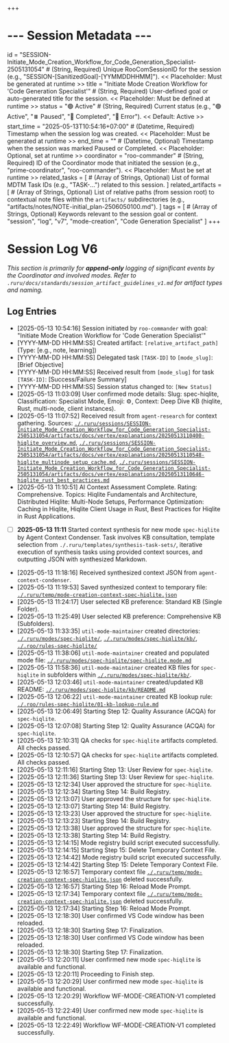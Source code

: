 +++
# --- Session Metadata ---
id = "SESSION-Initiate_Mode_Creation_Workflow_for_Code_Generation_Specialist-2505131054" # (String, Required) Unique RooComSessionID for the session (e.g., "SESSION-[SanitizedGoal]-[YYMMDDHHMM]"). << Placeholder: Must be generated at runtime >>
title = "Initiate Mode Creation Workflow for 'Code Generation Specialist'" # (String, Required) User-defined goal or auto-generated title for the session. << Placeholder: Must be defined at runtime >>
status = "🟢 Active" # (String, Required) Current status (e.g., "🟢 Active", "⏸️ Paused", "🏁 Completed", "🔴 Error"). << Default: Active >>
start_time = "2025-05-13T10:54:16+07:00" # (Datetime, Required) Timestamp when the session log was created. << Placeholder: Must be generated at runtime >>
end_time = "" # (Datetime, Optional) Timestamp when the session was marked Paused or Completed. << Placeholder: Optional, set at runtime >>
coordinator = "roo-commander" # (String, Required) ID of the Coordinator mode that initiated the session (e.g., "prime-coordinator", "roo-commander"). << Placeholder: Must be set at runtime >>
related_tasks = [
    # (Array of Strings, Optional) List of formal MDTM Task IDs (e.g., "TASK-...") related to this session.
]
related_artifacts = [
    # (Array of Strings, Optional) List of relative paths (from session root) to contextual note files within the `artifacts/` subdirectories (e.g., "artifacts/notes/NOTE-initial_plan-2506050100.md").
]
tags = [
    # (Array of Strings, Optional) Keywords relevant to the session goal or content.
    "session", "log", "v7", "mode-creation", "Code Generation Specialist"
]
+++

# Session Log V6

*This section is primarily for **append-only** logging of significant events by the Coordinator and involved modes.*
*Refer to `.ruru/docs/standards/session_artifact_guidelines_v1.md` for artifact types and naming.*

## Log Entries

- [2025-05-13 10:54:16] Session initiated by `roo-commander` with goal: "Initiate Mode Creation Workflow for 'Code Generation Specialist'"
- [YYYY-MM-DD HH:MM:SS] Created artifact: `[relative_artifact_path]` (Type: [e.g., note, learning])
- [YYYY-MM-DD HH:MM:SS] Delegated task `[TASK-ID]` to `[mode_slug]`: [Brief Objective]
- [YYYY-MM-DD HH:MM:SS] Received result from `[mode_slug]` for task `[TASK-ID]`: [Success/Failure Summary]
- [YYYY-MM-DD HH:MM:SS] Session status changed to: `[New Status]`
- [2025-05-13 11:03:09] User confirmed mode details: Slug: spec-hiqlite, Classification: Specialist Mode, Emoji: ⚙️, Context: Deep Dive KB (hiqlite, Rust, multi-node, client instances).
- [2025-05-13 11:07:52] Received result from `agent-research` for context gathering. Sources: [`./.ruru/sessions/SESSION-Initiate_Mode_Creation_Workflow_for_Code_Generation_Specialist-2505131054/artifacts/docs/vertex/explanations/20250513110400-hiqlite_overview.md`](./.ruru/sessions/SESSION-Initiate_Mode_Creation_Workflow_for_Code_Generation_Specialist-2505131054/artifacts/docs/vertex/explanations/20250513110400-hiqlite_overview.md), [`./.ruru/sessions/SESSION-Initiate_Mode_Creation_Workflow_for_Code_Generation_Specialist-2505131054/artifacts/docs/vertex/explanations/20250513110548-hiqlite_multinode_setup_cache.md`](./.ruru/sessions/SESSION-Initiate_Mode_Creation_Workflow_for_Code_Generation_Specialist-2505131054/artifacts/docs/vertex/explanations/20250513110548-hiqlite_multinode_setup_cache.md), [`./.ruru/sessions/SESSION-Initiate_Mode_Creation_Workflow_for_Code_Generation_Specialist-2505131054/artifacts/docs/vertex/explanations/20250513110646-hiqlite_rust_best_practices.md`](./.ruru/sessions/SESSION-Initiate_Mode_Creation_Workflow_for_Code_Generation_Specialist-2505131054/artifacts/docs/vertex/explanations/20250513110646-hiqlite_rust_best_practices.md)
- [2025-05-13 11:10:51] AI Context Assessment Complete. Rating: Comprehensive. Topics: Hiqlite Fundamentals and Architecture, Distributed Hiqlite: Multi-Node Setups, Performance Optimization: Caching in Hiqlite, Hiqlite Client Usage in Rust, Best Practices for Hiqlite in Rust Applications.
- [ ] **2025-05-13 11:11** Started context synthesis for new mode `spec-hiqlite` by Agent Context Condenser. Task involves KB consultation, template selection from `./.ruru/templates/synthesis-task-sets/`, iterative execution of synthesis tasks using provided context sources, and outputting JSON with synthesized Markdown.
- [2025-05-13 11:18:16] Received synthesized context JSON from `agent-context-condenser`.
- [2025-05-13 11:19:53] Saved synthesized context to temporary file: [`./.ruru/temp/mode-creation-context-spec-hiqlite.json`](./.ruru/temp/mode-creation-context-spec-hiqlite.json)
- [2025-05-13 11:24:17] User selected KB preference: Standard KB (Single Folder).
- [2025-05-13 11:25:49] User selected KB preference: Comprehensive KB (Subfolders).
- [2025-05-13 11:33:35] `util-mode-maintainer` created directories: [`./.ruru/modes/spec-hiqlite/`](./.ruru/modes/spec-hiqlite/), [`./.ruru/modes/spec-hiqlite/kb/`](./.ruru/modes/spec-hiqlite/kb/), [`./.roo/rules-spec-hiqlite/`](./.roo/rules-spec-hiqlite/)
- [2025-05-13 11:38:06] `util-mode-maintainer` created and populated mode file: [`./.ruru/modes/spec-hiqlite/spec-hiqlite.mode.md`](./.ruru/modes/spec-hiqlite/spec-hiqlite.mode.md)
- [2025-05-13 11:58:36] `util-mode-maintainer` created KB files for `spec-hiqlite` in subfolders within [`./.ruru/modes/spec-hiqlite/kb/`](./.ruru/modes/spec-hiqlite/kb/).
- [2025-05-13 12:03:46] `util-mode-maintainer` created/updated KB README: [`./.ruru/modes/spec-hiqlite/kb/README.md`](./.ruru/modes/spec-hiqlite/kb/README.md)
- [2025-05-13 12:06:22] `util-mode-maintainer` created KB lookup rule: [`./.roo/rules-spec-hiqlite/01-kb-lookup-rule.md`](./.roo/rules-spec-hiqlite/01-kb-lookup-rule.md)
- [2025-05-13 12:06:49] Starting Step 12: Quality Assurance (ACQA) for `spec-hiqlite`.
- [2025-05-13 12:07:08] Starting Step 12: Quality Assurance (ACQA) for `spec-hiqlite`.
- [2025-05-13 12:10:31] QA checks for `spec-hiqlite` artifacts completed. All checks passed.
- [2025-05-13 12:10:57] QA checks for `spec-hiqlite` artifacts completed. All checks passed.
- [2025-05-13 12:11:16] Starting Step 13: User Review for `spec-hiqlite`.
- [2025-05-13 12:11:36] Starting Step 13: User Review for `spec-hiqlite`.
- [2025-05-13 12:12:34] User approved the structure for `spec-hiqlite`.
- [2025-05-13 12:12:34] Starting Step 14: Build Registry.
- [2025-05-13 12:13:07] User approved the structure for `spec-hiqlite`.
- [2025-05-13 12:13:07] Starting Step 14: Build Registry.
- [2025-05-13 12:13:23] User approved the structure for `spec-hiqlite`.
- [2025-05-13 12:13:23] Starting Step 14: Build Registry.
- [2025-05-13 12:13:38] User approved the structure for `spec-hiqlite`.
- [2025-05-13 12:13:38] Starting Step 14: Build Registry.
- [2025-05-13 12:14:15] Mode registry build script executed successfully.
- [2025-05-13 12:14:15] Starting Step 15: Delete Temporary Context File.
- [2025-05-13 12:14:42] Mode registry build script executed successfully.
- [2025-05-13 12:14:42] Starting Step 15: Delete Temporary Context File.
- [2025-05-13 12:16:57] Temporary context file [`./.ruru/temp/mode-creation-context-spec-hiqlite.json`](./.ruru/temp/mode-creation-context-spec-hiqlite.json) deleted successfully.
- [2025-05-13 12:16:57] Starting Step 16: Reload Mode Prompt.
- [2025-05-13 12:17:34] Temporary context file [`./.ruru/temp/mode-creation-context-spec-hiqlite.json`](./.ruru/temp/mode-creation-context-spec-hiqlite.json) deleted successfully.
- [2025-05-13 12:17:34] Starting Step 16: Reload Mode Prompt.
- [2025-05-13 12:18:30] User confirmed VS Code window has been reloaded.
- [2025-05-13 12:18:30] Starting Step 17: Finalization.
- [2025-05-13 12:18:30] User confirmed VS Code window has been reloaded.
- [2025-05-13 12:18:30] Starting Step 17: Finalization.
- [2025-05-13 12:20:11] User confirmed new mode `spec-hiqlite` is available and functional.
- [2025-05-13 12:20:11] Proceeding to Finish step.
- [2025-05-13 12:20:29] User confirmed new mode `spec-hiqlite` is available and functional.
- [2025-05-13 12:20:29] Workflow WF-MODE-CREATION-V1 completed successfully.
- [2025-05-13 12:22:49] User confirmed new mode `spec-hiqlite` is available and functional.
- [2025-05-13 12:22:49] Workflow WF-MODE-CREATION-V1 completed successfully.